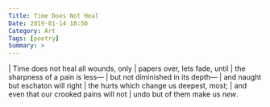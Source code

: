 ```yaml
---
Title: Time Does Not Heal
Date: 2019-01-14 18:50
Category: Art
Tags: [poetry]
Summary: >
---
```


| Time does not heal all wounds, only
| papers over, lets fade, until
| the sharpness of a pain is less—
| but not diminished in its depth—
| and naught but eschaton will right
| the hurts which change us deepest, most;
| and even that our crooked pains will not
| undo but of them make us *new*.
